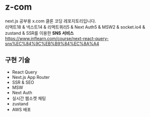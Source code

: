# z-com
next.js 공부용 x.com 클론 코딩 레포지토리입니다.
<br>
리액트18 & 넥스트14 & 리액트쿼리5 & Next Auth5 & MSW2 & socket.io4 & zustand & SSR를 이용한 <strong>SNS 서비스</strong>
<br>
https://www.inflearn.com/course/next-react-query-sns%EC%84%9C%EB%B9%84%EC%8A%A4

## 구현 기술
- React Query
- Next.js App Router
- SSR & SEO
- MSW
- Next Auth
- 실시간 웹소켓 채팅
- zustand
- AWS 배포
